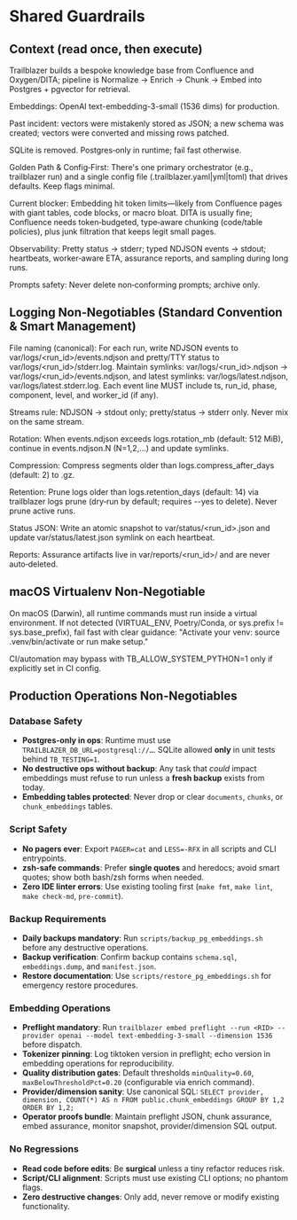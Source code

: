 # Shared Guardrails

## Context (read once, then execute)

Trailblazer builds a bespoke knowledge base from Confluence and Oxygen/DITA; pipeline is Normalize → Enrich → Chunk → Embed into Postgres + pgvector for retrieval.

Embeddings: OpenAI text-embedding-3-small (1536 dims) for production.

Past incident: vectors were mistakenly stored as JSON; a new schema was created; vectors were converted and missing rows patched.

SQLite is removed. Postgres‑only in runtime; fail fast otherwise.

Golden Path & Config‑First: There's one primary orchestrator (e.g., trailblazer run) and a single config file (.trailblazer.yaml|yml|toml) that drives defaults. Keep flags minimal.

Current blocker: Embedding hit token limits—likely from Confluence pages with giant tables, code blocks, or macro bloat. DITA is usually fine; Confluence needs token‑budgeted, type‑aware chunking (code/table policies), plus junk filtration that keeps legit small pages.

Observability: Pretty status → stderr; typed NDJSON events → stdout; heartbeats, worker‑aware ETA, assurance reports, and sampling during long runs.

Prompts safety: Never delete non‑conforming prompts; archive only.

## Logging Non‑Negotiables (Standard Convention & Smart Management)

File naming (canonical): For each run, write NDJSON events to var/logs/\<run_id>/events.ndjson and pretty/TTY status to var/logs/\<run_id>/stderr.log. Maintain symlinks: var/logs/\<run_id>.ndjson → var/logs/\<run_id>/events.ndjson, and latest symlinks: var/logs/latest.ndjson, var/logs/latest.stderr.log. Each event line MUST include ts, run_id, phase, component, level, and worker_id (if any).

Streams rule: NDJSON → stdout only; pretty/status → stderr only. Never mix on the same stream.

Rotation: When events.ndjson exceeds logs.rotation_mb (default: 512 MiB), continue in events.ndjson.N (N=1,2,…) and update symlinks.

Compression: Compress segments older than logs.compress_after_days (default: 2) to .gz.

Retention: Prune logs older than logs.retention_days (default: 14) via trailblazer logs prune (dry‑run by default; requires --yes to delete). Never prune active runs.

Status JSON: Write an atomic snapshot to var/status/\<run_id>.json and update var/status/latest.json symlink on each heartbeat.

Reports: Assurance artifacts live in var/reports/\<run_id>/ and are never auto‑deleted.

## macOS Virtualenv Non‑Negotiable

On macOS (Darwin), all runtime commands must run inside a virtual environment. If not detected (VIRTUAL_ENV, Poetry/Conda, or sys.prefix != sys.base_prefix), fail fast with clear guidance: "Activate your venv: source .venv/bin/activate or run make setup."

CI/automation may bypass with TB_ALLOW_SYSTEM_PYTHON=1 only if explicitly set in CI config.

## Production Operations Non-Negotiables

### Database Safety

- **Postgres-only in ops**: Runtime must use `TRAILBLAZER_DB_URL=postgresql://…`. SQLite allowed **only** in unit tests behind `TB_TESTING=1`.
- **No destructive ops without backup**: Any task that *could* impact embeddings must refuse to run unless a **fresh backup** exists from today.
- **Embedding tables protected**: Never drop or clear `documents`, `chunks`, or `chunk_embeddings` tables.

### Script Safety

- **No pagers ever**: Export `PAGER=cat` and `LESS=-RFX` in all scripts and CLI entrypoints.
- **zsh-safe commands**: Prefer **single quotes** and heredocs; avoid smart quotes; show both bash/zsh forms when needed.
- **Zero IDE linter errors**: Use existing tooling first (`make fmt`, `make lint`, `make check-md`, `pre-commit`).

### Backup Requirements

- **Daily backups mandatory**: Run `scripts/backup_pg_embeddings.sh` before any destructive operations.
- **Backup verification**: Confirm backup contains `schema.sql`, `embeddings.dump`, and `manifest.json`.
- **Restore documentation**: Use `scripts/restore_pg_embeddings.sh` for emergency restore procedures.

### Embedding Operations

- **Preflight mandatory**: Run `trailblazer embed preflight --run <RID> --provider openai --model text-embedding-3-small --dimension 1536` before dispatch.
- **Tokenizer pinning**: Log tiktoken version in preflight; echo version in embedding operations for reproducibility.
- **Quality distribution gates**: Default thresholds `minQuality=0.60`, `maxBelowThresholdPct=0.20` (configurable via enrich command).
- **Provider/dimension sanity**: Use canonical SQL: `SELECT provider, dimension, COUNT(*) AS n FROM public.chunk_embeddings GROUP BY 1,2 ORDER BY 1,2;`
- **Operator proofs bundle**: Maintain preflight JSON, chunk assurance, embed assurance, monitor snapshot, provider/dimension SQL output.

### No Regressions

- **Read code before edits**: Be **surgical** unless a tiny refactor reduces risk.
- **Script/CLI alignment**: Scripts must use existing CLI options; no phantom flags.
- **Zero destructive changes**: Only add, never remove or modify existing functionality.
